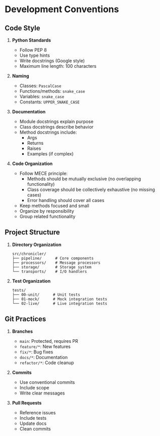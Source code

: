 # Development Conventions

## Code Style

1. **Python Standards**
   - Follow PEP 8
   - Use type hints
   - Write docstrings (Google style)
   - Maximum line length: 100 characters

2. **Naming**
   - Classes: `PascalCase`
   - Functions/methods: `snake_case`
   - Variables: `snake_case`
   - Constants: `UPPER_SNAKE_CASE`

3. **Documentation**
   - Module docstrings explain purpose
   - Class docstrings describe behavior
   - Method docstrings include:
     - Args
     - Returns
     - Raises
     - Examples (if complex)

4. **Code Organization**
   - Follow MECE principle:
     - Methods should be mutually exclusive (no overlapping functionality)
     - Class coverage should be collectively exhaustive (no missing cases)
     - Error handling should cover all cases
   - Keep methods focused and small
   - Organize by responsibility
   - Group related functionality

## Project Structure

1. **Directory Organization**
   ```
   src/chronicler/
   ├── pipeline/      # Core components
   ├── processors/    # Message processors
   ├── storage/       # Storage system
   └── transports/    # I/O handlers
   ```

2. **Test Organization**
   ```
   tests/
   ├── 00-unit/      # Unit tests
   ├── 01-mock/      # Mock integration tests
   └── 02-live/      # Live integration tests
   ```

## Git Practices

1. **Branches**
   - `main`: Protected, requires PR
   - `feature/*`: New features
   - `fix/*`: Bug fixes
   - `docs/*`: Documentation
   - `refactor/*`: Code cleanup

2. **Commits**
   - Use conventional commits
   - Include scope
   - Write clear messages

3. **Pull Requests**
   - Reference issues
   - Include tests
   - Update docs
   - Clean commits 